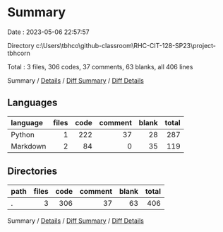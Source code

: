 # Summary

Date : 2023-05-06 22:57:57

Directory c:\\Users\\tbhco\\github-classroom\\RHC-CIT-128-SP23\\project-tbhcorn

Total : 3 files,  306 codes, 37 comments, 63 blanks, all 406 lines

Summary / [Details](details.md) / [Diff Summary](diff.md) / [Diff Details](diff-details.md)

## Languages
| language | files | code | comment | blank | total |
| :--- | ---: | ---: | ---: | ---: | ---: |
| Python | 1 | 222 | 37 | 28 | 287 |
| Markdown | 2 | 84 | 0 | 35 | 119 |

## Directories
| path | files | code | comment | blank | total |
| :--- | ---: | ---: | ---: | ---: | ---: |
| . | 3 | 306 | 37 | 63 | 406 |

Summary / [Details](details.md) / [Diff Summary](diff.md) / [Diff Details](diff-details.md)